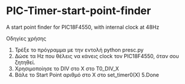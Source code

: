 # PIC-Timer-start-point-finder
A start point finder for PIC18F4550, with internal clock at 48Hz

Οδηγίες χρήσης
1. Τρέξε το πρόγραμμα με την εντολή python presc.py
2. Δώσε τα Hz που θέλεις να κάνεις clock τον PIC18F4550, όταν σου ζητηθεί.
3. Χρησιμοποίησε το DIV στο Χ στο T0_DIV_X
4. Βάλε το Start Point αριθμό στο Χ στο set_timer0(X)
5.Done

